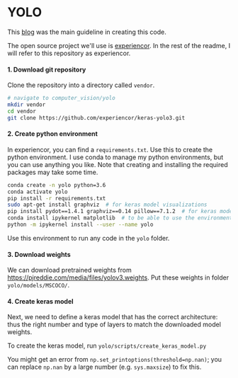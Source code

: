 # YOLO


This <a href="https://machinelearningmastery.com/how-to-perform-object-detection-with-yolov3-in-keras/">blog</a> 
was the main guideline in creating this code.

The open source project we'll use is 
<a href="https://github.com/experiencor/keras-yolo3">experiencor</a>. 
In the rest of the readme, I will refer to this repository as experiencor. 

#### 1. Download git repository
Clone the repository into a directory called `vendor`.
```bash
# navigate to computer_vision/yolo
mkdir vendor
cd vendor
git clone https://github.com/experiencor/keras-yolo3.git
```

#### 2. Create python environment
In experiencor, you can find a `requirements.txt`. Use this to create
the python environment. I use conda to manage my python environments, but
you can use anything you like. Note that creating and installing the required 
packages may take some time. 
```bash
conda create -n yolo python=3.6
conda activate yolo
pip install -r requirements.txt
sudo apt-get install graphviz  # for keras model visualizations
pip install pydot==1.4.1 graphviz==0.14 pillow==7.1.2  # for keras model visualizations
conda install ipykernel matplotlib  # to be able to use the environment in jupyter
python -m ipykernel install --user --name yolo
```
Use this environment to run any code in the `yolo` folder.


#### 3. Download weights
We can download pretrained weights from https://pjreddie.com/media/files/yolov3.weights.
Put these weights in folder `yolo/models/MSCOCO/`.


#### 4. Create keras model
Next, we need to define a keras model that has the correct architecture: 
thus the right number and type of layers to match the downloaded 
model weights.

To create the keras model, run `yolo/scripts/create_keras_model.py`

You might get an error from `np.set_printoptions(threshold=np.nan)`; you can
replace `np.nan` by a large number (e.g. `sys.maxsize`) to fix this.
